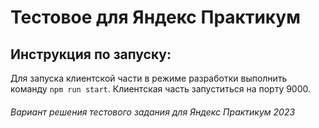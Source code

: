 # Тестовое для Яндекс Практикум
## Инструкция по запуску:
Для запуска клиентской части в режиме разработки выполнить команду `npm run start`. Клиентская часть запуститься на порту 9000.

###### Вариант решения тестового задания для Яндекс Практикум 2023
